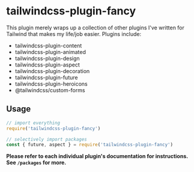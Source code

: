 # tailwindcss-plugin-fancy

This plugin merely wraps up a collection of other plugins I've written for
Tailwind that makes my life/job easier. Plugins include:

- tailwindcss-plugin-content
- tailwindcss-plugin-animated
- tailwindcss-plugin-design
- tailwindcss-plugin-aspect
- tailwindcss-plugin-decoration
- tailwindcss-plugin-future
- tailwindcss-plugin-heroicons
- @tailwindcss/custom-forms

## Usage

```javascript
// import everything
require('tailwindcss-plugin-fancy')

// selectively import packages
const { future, aspect } = require('tailwindcss-plugin-fancy')
```

**Please refer to each individual plugin's documentation for instructions. See `/packages` for more.**
